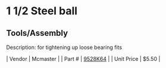 # 1 1/2 Steel ball
## Tools/Assembly
Description: 	for tightening up loose bearing fits 

| Vendor | Mcmaster | 
| Part # | [9528K64](http://www.mcmaster.com/) | 
| Unit Price | $5.50 | 
